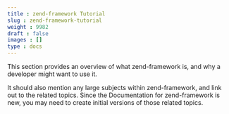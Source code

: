 ```yaml
---
title : zend-framework Tutorial
slug : zend-framework-tutorial
weight : 9982
draft : false
images : []
type : docs
---
```


This section provides an overview of what zend-framework is, and why a developer might want to use it.

It should also mention any large subjects within zend-framework, and link out to the related topics.  Since the Documentation for zend-framework is new, you may need to create initial versions of those related topics.

